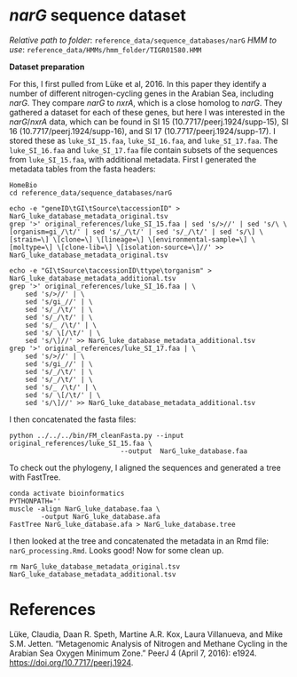 # *narG* sequence dataset

*Relative path to folder*: `reference_data/sequence_databases/narG`
*HMM to use*: `reference_data/HMMs/hmm_folder/TIGR01580.HMM`


**Dataset preparation**

For this, I first pulled from Lüke et al, 2016.
In this paper they identify a number of different nitrogen-cycling genes in the Arabian Sea, including *narG*.
They compare *narG* to *nxrA*, which is a close homolog to *narG*.
They gathered a dataset for each of these genes, but here I was interested in the *narG*/*nxrA* data, which can be found in SI 15 (10.7717/peerj.1924/supp-15), SI 16 (10.7717/peerj.1924/supp-16), and SI 17 (10.7717/peerj.1924/supp-17).
I stored these as `luke_SI_15.faa`, `luke_SI_16.faa`, and `luke_SI_17.faa`.
The `luke_SI_16.faa` and `luke_SI_17.faa` file contain subsets of the sequences from `luke_SI_15.faa`, with additional metadata.
First I generated the metadata tables from the fasta headers:

```
HomeBio
cd reference_data/sequence_databases/narG

echo -e "geneID\tGI\tSource\taccessionID" > NarG_luke_database_metadata_original.tsv
grep '>' original_references/luke_SI_15.faa | sed 's/>//' | sed 's/\ \[organism=gi_/\t/' | sed 's/_/\t/' | sed 's/_/\t/' | sed 's/\] \[strain=\] \[clone=\] \[lineage=\] \[environmental-sample=\] \[moltype=\] \[clone-lib=\] \[isolation-source=\]//' >> NarG_luke_database_metadata_original.tsv

echo -e "GI\tSource\taccessionID\ttype\torganism" > NarG_luke_database_metadata_additional.tsv
grep '>' original_references/luke_SI_16.faa | \
    sed 's/>//' | \
    sed 's/gi_//' | \
    sed 's/_/\t/' | \
    sed 's/_/\t/' | \
    sed 's/_ /\t/' | \
    sed 's/ \[/\t/' | \
    sed 's/\]//' >> NarG_luke_database_metadata_additional.tsv
grep '>' original_references/luke_SI_17.faa | \
    sed 's/>//' | \
    sed 's/gi_//' | \
    sed 's/_/\t/' | \
    sed 's/_/\t/' | \
    sed 's/_ /\t/' | \
    sed 's/ \[/\t/' | \
    sed 's/\]//' >> NarG_luke_database_metadata_additional.tsv
```

I then concatenated the fasta files:

```
python ../../../bin/FM_cleanFasta.py --input original_references/luke_SI_15.faa \
                            --output  NarG_luke_database.faa
```

To check out the phylogeny, I aligned the sequences and generated a tree with FastTree.

```
conda activate bioinformatics
PYTHONPATH=''
muscle -align NarG_luke_database.faa \
        -output NarG_luke_database.afa
FastTree NarG_luke_database.afa > NarG_luke_database.tree
```

I then looked at the tree and concatenated the metadata in an Rmd file: `narG_processing.Rmd`.
Looks good! Now for some clean up.

```
rm NarG_luke_database_metadata_original.tsv NarG_luke_database_metadata_additional.tsv 
```

# References

Lüke, Claudia, Daan R. Speth, Martine A.R. Kox, Laura Villanueva, and Mike S.M. Jetten. “Metagenomic Analysis of Nitrogen and Methane Cycling in the Arabian Sea Oxygen Minimum Zone.” PeerJ 4 (April 7, 2016): e1924. https://doi.org/10.7717/peerj.1924.
